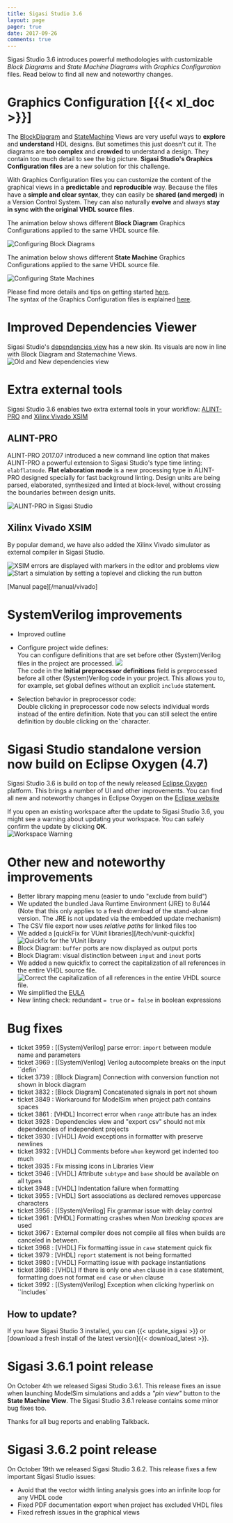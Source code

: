 ```yaml
---
title: Sigasi Studio 3.6
layout: page
pager: true
date: 2017-09-26
comments: true
---
```

Sigasi Studio 3.6 introduces powerful methodologies with customizable *Block Diagrams* and *State Machine Diagrams* with *Graphics Configuration* files.
Read below to find all new and noteworthy changes.

# Graphics Configuration \[{{< xl_doc >}}]

The [BlockDiagram](/manual/views#block-diagram-view) and [StateMachine](/manual/views#state-machine-view) Views are very useful ways to **explore** and **understand** HDL designs. But sometimes this just doesn't cut it. The diagrams are **too complex** and **crowded** to understand a design. They contain too much detail to see the big picture.
**Sigasi Studio's Graphics Configuration files** are a new solution for this challenge.

With Graphics Configuration files you can customize the content of the graphical views in a **predictable** and **reproducible** way. Because the files have a **simple and clear syntax**, they can easily be **shared (and merged)** in a Version Control System. They can also naturally **evolve** and always **stay in sync with the original VHDL source files**.

The animation below shows different **Block Diagram** Graphics Configurations applied to the same VHDL source file.

![Configuring Block Diagrams](/releasenotes/3.6/blockdiagramslider/block_diagram.gif)

The animation below shows different **State Machine** Graphics Configurations applied to the same VHDL source file.

![Configuring State Machines](/releasenotes/3.6/statemachineslider/state_machine.gif)

Please find more details and tips on getting started [here](/tech/using-graphics-configuration).  
The syntax of the Graphics Configuration files is explained [here](/tech/graphics.ebnf).

# Improved Dependencies Viewer

Sigasi Studio's [dependencies view](/manual/views#dependencies-view) has a new skin. Its visuals are now in line with Block Diagram and Statemachine Views.  
![Old and New dependencies view](/releasenotes/3.6/dependencies_view.png)

# Extra external tools

Sigasi Studio 3.6 enables two extra external tools in your workflow: [ALINT-PRO](https://www.aldec.com/en/products/functional_verification/alint-pro) and [Xilinx Vivado XSIM](https://www.xilinx.com/products/design-tools/vivado/simulator.html)

## ALINT-PRO

ALINT-PRO 2017.07 introduced a new command line option that makes ALINT-PRO a powerful extension to Sigasi Studio's type time linting: `elabflatmode`.
**Flat elaboration mode** is a new processing type in ALINT-PRO designed specially for fast background linting. Design units are being parsed, elaborated, synthesized and linted at block-level, without crossing the boundaries between design units.

![ALINT-PRO in Sigasi Studio](/releasenotes/3.6/alint_pro.png)

## Xilinx Vivado XSIM

By popular demand, we have also added the Xilinx Vivado simulator as external compiler in Sigasi Studio.

![XSIM errors are displayed with markers in the editor and problems view](/releasenotes/3.6/xsim_compilation_error.png)
![Start a simulation by setting a toplevel and clicking the run button](/releasenotes/3.6/xsim_simulation.png)

[Manual page][/manual/vivado]

# SystemVerilog improvements

* Improved outline
* Configure project wide defines:  
You can configure definitions that are set before other (System)Verilog files in the project are processed.
![](/releasenotes/3.6/preprocessor_properties.png)  
The code in the **Initial preprocessor definitions** field is preprocessed before all other (System)Verilog code in your project. This allows you to, for example, set global defines without an explicit `include` statement.

* Selection behavior in preprocessor code:  
Double clicking in preprocessor code now selects individual words instead of the entire definition. Note that you can still select the entire definition by double clicking on the`` ` ``character.

# Sigasi Studio standalone version now build on Eclipse Oxygen (4.7)

Sigasi Studio 3.6 is build on top of the newly released [Eclipse Oxygen](https://eclipse.org/oxygen/) platform. This brings a number of UI and other improvements. You can find all new and noteworthy changes in Eclipse Oxygen on the [Eclipse website](http://www.eclipse.org/eclipse/news/4.7/)

If you open an existing workspace after the update to Sigasi Studio 3.6, you might see a warning about updating your workspace. You can safely confirm the update by clicking **OK**.  
![Workspace Warning](3.6/workspace_older_version_warning.png)

# Other new and noteworthy improvements

* Better library mapping menu (easier to undo "exclude from build")
* We updated the bundled Java Runtime Environment (JRE) to 8u144 (Note that this only applies to a fresh download of the stand-alone version. The JRE is not updated via the embedded update mechanism)
* The CSV file export now uses *relative paths* for linked files too
* We added a [quickFix for VUnit libraries][/tech/vunit-quickfix]
![Quickfix for the VUnit library](/tech/vunit/quickfix.png)
* Block Diagram: `buffer` ports are now displayed as output ports
* Block Diagram: visual distinction between `input` and `inout` ports
* We added a new quickfix to correct the capitalization of all references in the entire VHDL source file.  
![Correct the capitalization of all references in the entire VHDL source file.](/releasenotes/3.6/capitalization_all.png)
* We simplified the [EULA](/eula)
* New linting check: redundant `= true` or `= false` in boolean expressions

# Bug fixes

- ticket 3959 : \[(System)Verilog] parse error: `import` between module name and parameters
- ticket 3969 : \[(System)Verilog] Verilog autocomplete breaks on the input ``defin`
- ticket 3739 : \[Block Diagram] Connection with conversion function not shown in block diagram
- ticket 3832 : \[Block Diagram] Concatenated signals in port not shown
- ticket 3849 : Workaround for ModelSim when project path contains spaces
- ticket 3861 : \[VHDL] Incorrect error when `range` attribute has an index
- ticket 3928 : Dependencies view and "export csv" should not mix dependencies of independent projects
- ticket 3930 : \[VHDL] Avoid exceptions in formatter with preserve newlines
- ticket 3932 : \[VHDL] Comments before `when` keyword get indented too much
- ticket 3935 : Fix missing icons in Libraries View
- ticket 3946 : \[VHDL] Attribute `subtype` and `base` should be available on all types
- ticket 3948 : \[VHDL] Indentation failure when formatting
- ticket 3955 : \[VHDL] Sort associations as declared removes uppercase characters
- ticket 3956 : \[(System)Verilog] Fix grammar issue with delay control
- ticket 3961 : \[VHDL] Formatting crashes when *Non breaking spaces* are used
- ticket 3967 : External compiler does not compile all files when builds are canceled in between.
- ticket 3968 : \[VHDL] Fix formatting issue in `case` statement quick fix
- ticket 3979 : \[VHDL] `report` statement is not being formatted
- ticket 3980 : \[VHDL] Formatting issue with package instantiations
- ticket 3986 : \[VHDL] If there is only one `when` clause in a `case` statement, formatting does not format `end case` or `when` clause
- ticket 3992 : \[(System)Verilog] Exception when clicking hyperlink on ``includes`

## How to update?

If you have Sigasi Studio 3 installed, you can {{< update_sigasi >}} or [download a fresh install of the latest version]{{< download_latest >}}.

# Sigasi 3.6.1 point release

On October 4th we released Sigasi Studio 3.6.1. This release fixes an issue when launching ModelSim simulations and adds a *"pin view"* button to the **State Machine View**. The Sigasi Studio 3.6.1 release contains some minor bug fixes too.

Thanks for all bug reports and enabling Talkback.

# Sigasi 3.6.2 point release

On October 19th we released Sigasi Studio 3.6.2. This release fixes a few important Sigasi Studio issues:

* Avoid that the vector width linting analysis goes into an infinite loop for any VHDL code
* Fixed PDF documentation export when project has excluded VHDL files
* Fixed refresh issues in the graphical views

 